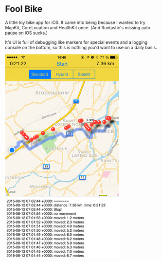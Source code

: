 Fool Bike
=========

A little toy bike app for iOS. It came into being because I wanted to try
MapKit, CoreLocation and HealthKit once. (And Runtastic's missing auto pause on
iOS sucks.)

It's UI is full of debugging like markers for special events and a logging
console on the bottom, so this is nothing you'd want to use on a daily basis.

![Screenshot](screenshot.jpg)
